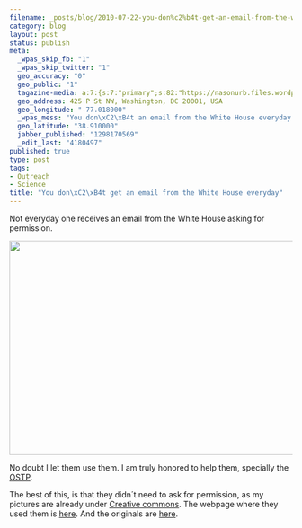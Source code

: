 ```yaml
--- 
filename: _posts/blog/2010-07-22-you-don%c2%b4t-get-an-email-from-the-white-house-everyday.md
category: blog
layout: post
status: publish
meta: 
  _wpas_skip_fb: "1"
  _wpas_skip_twitter: "1"
  geo_accuracy: "0"
  geo_public: "1"
  tagazine-media: a:7:{s:7:"primary";s:82:"https://nasonurb.files.wordpress.com/2011/02/screen-shot-2011-02-19-at-21-46-31.png";s:6:"images";a:1:{s:82:"https://nasonurb.files.wordpress.com/2011/02/screen-shot-2011-02-19-at-21-46-31.png";a:6:{s:8:"file_url";s:82:"https://nasonurb.files.wordpress.com/2011/02/screen-shot-2011-02-19-at-21-46-31.png";s:5:"width";s:3:"804";s:6:"height";s:3:"481";s:4:"type";s:5:"image";s:4:"area";s:6:"386724";s:9:"file_path";s:0:"";}}s:6:"videos";a:0:{}s:11:"image_count";s:1:"1";s:6:"author";s:7:"4180497";s:7:"blog_id";s:7:"8438084";s:9:"mod_stamp";s:19:"2011-02-20 02:56:08";}
  geo_address: 425 P St NW, Washington, DC 20001, USA
  geo_longitude: "-77.018000"
  _wpas_mess: "You don\xC2\xB4t an email from the White House everyday:"
  geo_latitude: "38.910000"
  jabber_published: "1298170569"
  _edit_last: "4180497"
published: true
type: post
tags: 
- Outreach
- Science
title: "You don\xC2\xB4t get an email from the White House everyday"
---
```

Not everyday one receives an email from the White House asking for permission.

<a href="https://nasonurb.files.wordpress.com/2011/02/screen-shot-2011-02-19-at-21-46-31.png"><img class="aligncenter size-full wp-image-1874" title="Screen shot 2011-02-19 at 21.46.31" src="https://nasonurb.files.wordpress.com/2011/02/screen-shot-2011-02-19-at-21-46-31.png" alt="" width="640" height="382" /></a>

<!--more-->No doubt I let them use them. I am truly honored to help them, specially the <a href="https://www.whitehouse.gov/administration/eop/ostp">OSTP</a>.

The best of this, is that they didn´t need to ask for permission, as my pictures are already under <a href="https://creativecommons.org/">Creative commons</a>. The webpage where they used them is <a href="https://www.whitehouse.gov/blog/2010/07/20/national-mall-opens-stargazers">here</a>. And the originals are <a href="https://www.whitehouse.gov/blog/2010/07/20/national-mall-opens-stargazers">here</a>.

&nbsp;
